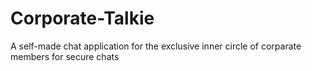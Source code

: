 # Corporate-Talkie
A self-made chat application for the exclusive inner circle of corparate members for secure chats
